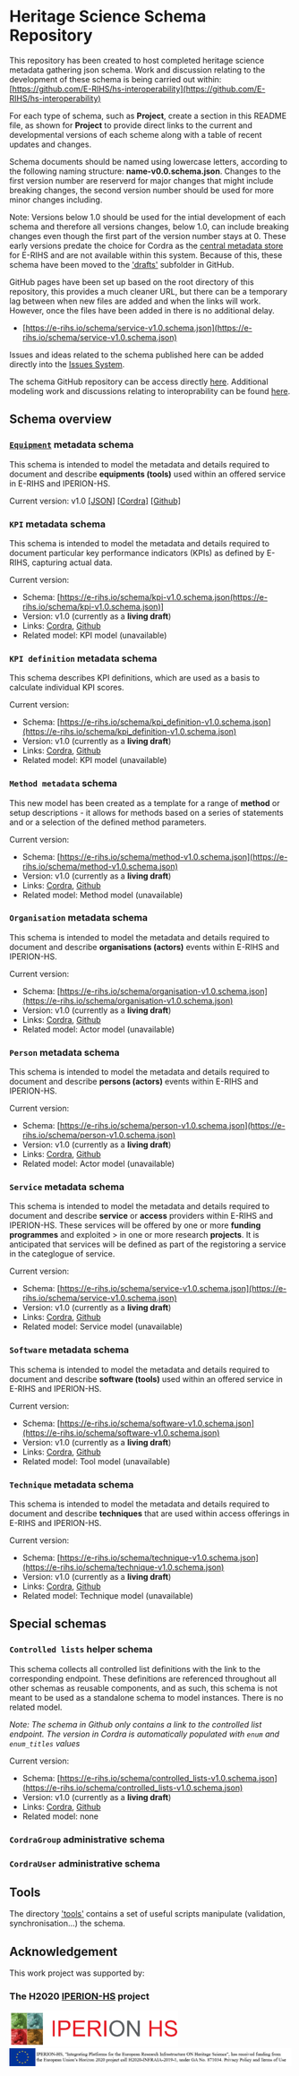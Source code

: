 # Heritage Science Schema Repository

This repository has been created to host completed heritage science metadata gathering json schema. Work and discussion relating to the development of these schema is being carried out within: [https://github.com/E-RIHS/hs-interoperability](https://github.com/E-RIHS/hs-interoperability)

For each type of schema, such as **Project**, create a section in this README file, as shown for **Project** to provide direct links to the current and developmental versions of each scheme along with a table of recent updates and changes.

Schema documents should be named using lowercase letters, according to the following naming structure: **name-v0.0.schema.json**. Changes to the first version number are reserverd for major changes that might include breaking changes, the second version number should be used for more minor changes including.

Note: Versions below 1.0 should be used for the intial development of each schema and therefore all versions changes, below 1.0, can include breaking changes even though the first part of the version number stays at 0. These early versions predate the choice for Cordra as the [central metadata store](https://data.e-rihs.io) for E-RIHS and are not available within this system. Because of this, these schema have been moved to the ['drafts'](https://github.com/E-RIHS/schema/drafts) subfolder in GitHub.

GitHub pages have been set up based on the root directory of this repository, this provides a much cleaner URL, but there can be a temporary lag between when new files are added and when the links will work. However, once the files have been added in there is no additional delay.
* [https://e-rihs.io/schema/service-v1.0.schema.json](https://e-rihs.io/schema/service-v1.0.schema.json)

Issues and ideas related to the schema published here can be added directly into the [Issues System](https://github.com/E-RIHS/schema/issues).

The schema GitHub repository can be access directly [here](https://github.com/E-RIHS/schema/). Additional modeling work and discussions relating to interoprability can be found [here](https://github.com/E-RIHS/hs-interoperability/).

## Schema overview

### [`Equipment`](https://e-rihs.io/schema/equipment) metadata schema

This schema is intended to model the metadata and details required to document and describe **equipments (tools)** used within an offered service in E-RIHS and IPERION-HS.

Current version: v1.0 [[JSON]](https://e-rihs.io/schema/equipment-v1.0.schema.json) [[Cordra]](#) [[Github]](https://github.com/E-RIHS/schema/blob/main/equipment-v1.0.schema.json)

### `KPI` metadata schema

This schema is intended to model the metadata and details required to document particular key performance indicators (KPIs) as defined by E-RIHS, capturing actual data.

Current version:

* Schema: [https://e-rihs.io/schema/kpi-v1.0.schema.json(https://e-rihs.io/schema/kpi-v1.0.schema.json)]
* Version: v1.0 (currently as a **living draft**)
* Links: [Cordra](#), [Github](https://github.com/E-RIHS/schema/blob/main/kpi-v1.0.schema.json)
* Related model: KPI model (unavailable)

### `KPI definition` metadata schema

This schema describes KPI definitions, which are used as a basis to calculate individual KPI scores.

Current version:

* Schema: [https://e-rihs.io/schema/kpi_definition-v1.0.schema.json](https://e-rihs.io/schema/kpi_definition-v1.0.schema.json)
* Version: v1.0 (currently as a **living draft**)
* Links: [Cordra](#), [Github](https://github.com/E-RIHS/schema/blob/main/kpi_definition-v1.0.schema.json)
* Related model: KPI model (unavailable)

### `Method metadata` schema

This new model has been created as a template for a range of **method** or setup descriptions - it allows for methods based on a series of statements and or a selection of the defined method parameters.

Current version:

* Schema: [https://e-rihs.io/schema/method-v1.0.schema.json](https://e-rihs.io/schema/method-v1.0.schema.json)
* Version: v1.0 (currently as a **living draft**)
* Links: [Cordra](#), [Github](https://github.com/E-RIHS/schema/blob/main/method-v1.0.schema.json)
* Related model: Method model (unavailable)

### `Organisation` metadata schema

This schema is intended to model the metadata and details required to document and describe **organisations (actors)** events within E-RIHS and IPERION-HS. 

Current version:

* Schema: [https://e-rihs.io/schema/organisation-v1.0.schema.json](https://e-rihs.io/schema/organisation-v1.0.schema.json)
* Version: v1.0 (currently as a **living draft**)
* Links: [Cordra](#), [Github](https://github.com/E-RIHS/schema/blob/main/organisation-v1.0.schema.json)
* Related model: Actor model (unavailable)

### `Person` metadata schema

This schema is intended to model the metadata and details required to document and describe **persons (actors)** events within E-RIHS and IPERION-HS. 

Current version:

* Schema: [https://e-rihs.io/schema/person-v1.0.schema.json](https://e-rihs.io/schema/person-v1.0.schema.json)
* Version: v1.0 (currently as a **living draft**)
* Links: [Cordra](#), [Github](https://github.com/E-RIHS/schema/blob/main/person-v1.0.schema.json)
* Related model: Actor model (unavailable)

### `Service` metadata schema

This schema is intended to model the metadata and details required to document and describe **service** or **access** providers within E-RIHS and IPERION-HS. These services will be offered by one or more **funding programmes** and exploited > in one or more research **projects**. It is anticipated that services will be defined as part of the registoring a service in the categlogue of service.

Current version:

* Schema: [https://e-rihs.io/schema/service-v1.0.schema.json](https://e-rihs.io/schema/service-v1.0.schema.json)
* Version: v1.0 (currently as a **living draft**)
* Links: [Cordra](#), [Github](https://github.com/E-RIHS/schema/blob/main/service-v1.0.schema.json)
* Related model: Service model (unavailable)


### `Software` metadata schema

This schema is intended to model the metadata and details required to document and describe **software (tools)** used within an offered service in E-RIHS and IPERION-HS.

Current version:

* Schema: [https://e-rihs.io/schema/software-v1.0.schema.json](https://e-rihs.io/schema/software-v1.0.schema.json)
* Version: v1.0 (currently as a **living draft**)
* Links: [Cordra](#), [Github](https://github.com/E-RIHS/schema/blob/main/software-v1.0.schema.json)
* Related model: Tool model (unavailable)


### `Technique` metadata schema

This schema is intended to model the metadata and details required to document and describe **techniques** that are used within access offerings in E-RIHS and IPERION-HS. 

Current version:

* Schema: [https://e-rihs.io/schema/technique-v1.0.schema.json](https://e-rihs.io/schema/technique-v1.0.schema.json)
* Version: v1.0 (currently as a **living draft**)
* Links: [Cordra](#), [Github](https://github.com/E-RIHS/schema/blob/main/technique-v1.0.schema.json)
* Related model: Technique model (unavailable)


## Special schemas

### `Controlled lists` helper schema

This schema collects all controlled list definitions with the link to the corresponding endpoint. These definitions are referenced throughout all other schemas as reusable components, and as such, this schema is not meant to be used as a standalone schema to model instances. There is no related model.

*Note: The schema in Github only contains a link to the controlled list endpoint. The version in Cordra is automatically populated with `enum` and `enum_titles` values*

Current version:

* Schema: [https://e-rihs.io/schema/controlled_lists-v1.0.schema.json](https://e-rihs.io/schema/controlled_lists-v1.0.schema.json)
* Version: v1.0 (currently as a **living draft**)
* Links: [Cordra](https://data.e-rihs.io/#objects/e-rihs.io/2a7a2b5031320ba6223b), [Github](https://github.com/E-RIHS/schema/blob/main/controlled_lists-v1.0.schema.json)
* Related model: none

### `CordraGroup` administrative schema

### `CordraUser` administrative schema

## Tools

The directory ['tools'](https://github.com/E-RIHS/schema/tree/main/tools) contains a set of useful scripts manipulate (validation, synchronisation...) the schema.

## Acknowledgement
This work project was supported by:

### The H2020 [IPERION-HS](https://www.iperionhs.eu/) project
[<img height="64px" src="https://github.com/jpadfield/simple-modelling/raw/master/docs/graphics/IPERION-HS%20Logo.png" alt="IPERION-HS">](https://www.iperionhs.eu/)<br/>
[<img height="32px" src="https://github.com/jpadfield/simple-modelling/raw/master/docs/graphics/iperionhs-eu-tag2.png" alt="IPERION-HS">](https://www.iperionhs.eu/)